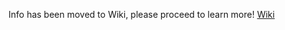 Info has been moved to Wiki, please proceed to learn more!
[Wiki](https://github.com/aninternetian/ConversationalAIResearch/wiki/Conversational-AI-Research)
